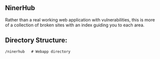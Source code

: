 ## NinerHub

Rather than a real working web application with vulnerabilities, this is more
of a collection of broken sites with an index guiding you to each area.

## Directory Structure:

    /ninerhub   # Webapp directory

